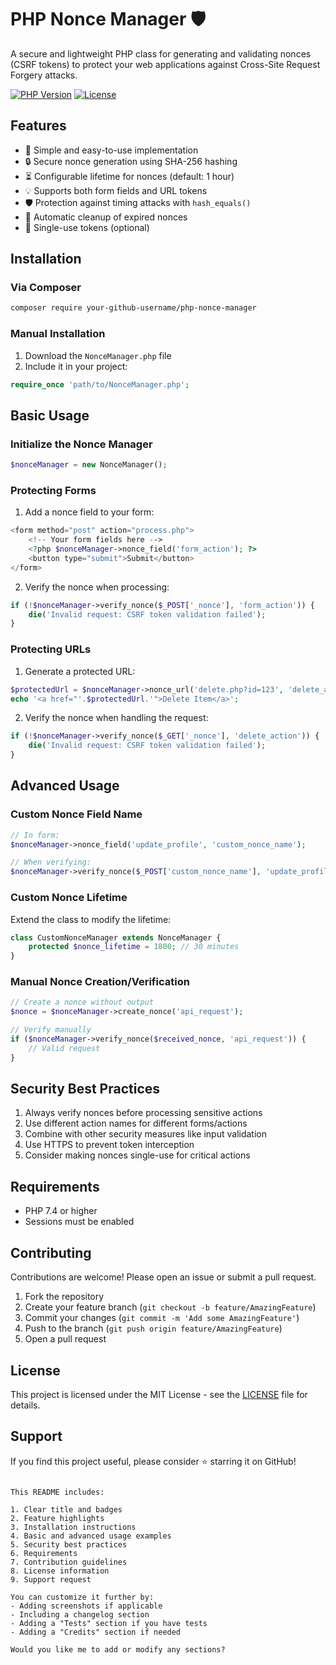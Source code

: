 
# PHP Nonce Manager 🛡️

A secure and lightweight PHP class for generating and validating nonces (CSRF tokens) to protect your web applications against Cross-Site Request Forgery attacks.

[![PHP Version](https://img.shields.io/badge/PHP-7.4%2B-blue.svg)](https://php.net/)
[![License](https://img.shields.io/badge/license-MIT-green.svg)](LICENSE)

## Features

- 🚀 Simple and easy-to-use implementation
- 🔒 Secure nonce generation using SHA-256 hashing
- ⏳ Configurable lifetime for nonces (default: 1 hour)
- 💡 Supports both form fields and URL tokens
- 🛡️ Protection against timing attacks with `hash_equals()`
- 🧹 Automatic cleanup of expired nonces
- 🔄 Single-use tokens (optional)

## Installation

### Via Composer

```bash
composer require your-github-username/php-nonce-manager
```

### Manual Installation

1. Download the `NonceManager.php` file
2. Include it in your project:

```php
require_once 'path/to/NonceManager.php';
```

## Basic Usage

### Initialize the Nonce Manager

```php
$nonceManager = new NonceManager();
```

### Protecting Forms

1. Add a nonce field to your form:

```php
<form method="post" action="process.php">
    <!-- Your form fields here -->
    <?php $nonceManager->nonce_field('form_action'); ?>
    <button type="submit">Submit</button>
</form>
```

2. Verify the nonce when processing:

```php
if (!$nonceManager->verify_nonce($_POST['_nonce'], 'form_action')) {
    die('Invalid request: CSRF token validation failed');
}
```

### Protecting URLs

1. Generate a protected URL:

```php
$protectedUrl = $nonceManager->nonce_url('delete.php?id=123', 'delete_action');
echo '<a href="'.$protectedUrl.'">Delete Item</a>';
```

2. Verify the nonce when handling the request:

```php
if (!$nonceManager->verify_nonce($_GET['_nonce'], 'delete_action')) {
    die('Invalid request: CSRF token validation failed');
}
```

## Advanced Usage

### Custom Nonce Field Name

```php
// In form:
$nonceManager->nonce_field('update_profile', 'custom_nonce_name');

// When verifying:
$nonceManager->verify_nonce($_POST['custom_nonce_name'], 'update_profile');
```

### Custom Nonce Lifetime

Extend the class to modify the lifetime:

```php
class CustomNonceManager extends NonceManager {
    protected $nonce_lifetime = 1800; // 30 minutes
}
```

### Manual Nonce Creation/Verification

```php
// Create a nonce without output
$nonce = $nonceManager->create_nonce('api_request');

// Verify manually
if ($nonceManager->verify_nonce($received_nonce, 'api_request')) {
    // Valid request
}
```

## Security Best Practices

1. Always verify nonces before processing sensitive actions
2. Use different action names for different forms/actions
3. Combine with other security measures like input validation
4. Use HTTPS to prevent token interception
5. Consider making nonces single-use for critical actions

## Requirements

- PHP 7.4 or higher
- Sessions must be enabled

## Contributing

Contributions are welcome! Please open an issue or submit a pull request.

1. Fork the repository
2. Create your feature branch (`git checkout -b feature/AmazingFeature`)
3. Commit your changes (`git commit -m 'Add some AmazingFeature'`)
4. Push to the branch (`git push origin feature/AmazingFeature`)
5. Open a pull request

## License

This project is licensed under the MIT License - see the [LICENSE](LICENSE) file for details.

## Support

If you find this project useful, please consider ⭐ starring it on GitHub!
```

This README includes:

1. Clear title and badges
2. Feature highlights
3. Installation instructions
4. Basic and advanced usage examples
5. Security best practices
6. Requirements
7. Contribution guidelines
8. License information
9. Support request

You can customize it further by:
- Adding screenshots if applicable
- Including a changelog section
- Adding a "Tests" section if you have tests
- Adding a "Credits" section if needed

Would you like me to add or modify any sections?

